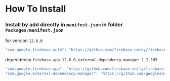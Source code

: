 # How To Install

### Install by add directly in `manifest.json` in folder `Packages/manifest.json`


for version `12.6.0`
```csharp
"com.google.firebase.auth": "https://github.com/firebase-unity/firebase-auth.git#12.6.0",
```


dependency `firebase-app 12.6.0`, `external-dependency-manager 1.2.185`
```csharp
"com.google.firebase.app": "https://github.com/firebase-unity/firebase-app.git#12.6.0",
"com.google.external-dependency-manager": "https://github.com/googlesamples/unity-jar-resolver.git?path=upm#v1.2.185",
```

